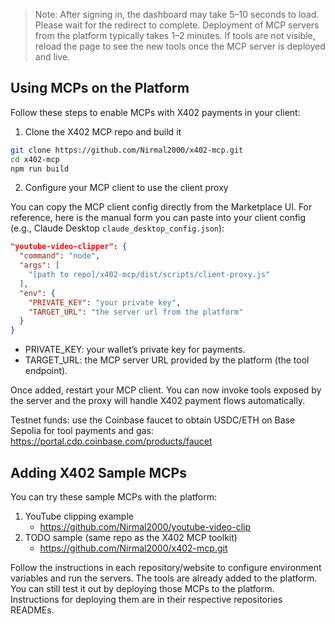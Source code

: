 > Note: After signing in, the dashboard may take 5–10 seconds to load. Please wait for the redirect to complete.
> Deployment of MCP servers from the platform typically takes 1–2 minutes.
If tools are not visible, reload the page to see the new tools once the MCP server is deployed and live.

## Using MCPs on the Platform

Follow these steps to enable MCPs with X402 payments in your client:

1) Clone the X402 MCP repo and build it

```bash
git clone https://github.com/Nirmal2000/x402-mcp.git
cd x402-mcp
npm run build
```

2) Configure your MCP client to use the client proxy

You can copy the MCP client config directly from the Marketplace UI. For reference, here is the manual form you can paste into your client config (e.g., Claude Desktop `claude_desktop_config.json`):

```json
"youtube-video-clipper": {
  "command": "node",
  "args": [
    "[path to repo]/x402-mcp/dist/scripts/client-proxy.js"
  ],
  "env": {
    "PRIVATE_KEY": "your private key",
    "TARGET_URL": "the server url from the platform"
  }
}
```

- PRIVATE_KEY: your wallet’s private key for payments.
- TARGET_URL: the MCP server URL provided by the platform (the tool endpoint).

Once added, restart your MCP client. You can now invoke tools exposed by the server and the proxy will handle X402 payment flows automatically.

Testnet funds: use the Coinbase faucet to obtain USDC/ETH on Base Sepolia for tool payments and gas:
https://portal.cdp.coinbase.com/products/faucet


## Adding X402 Sample MCPs

You can try these sample MCPs with the platform:

1. YouTube clipping example
   - https://github.com/Nirmal2000/youtube-video-clip
2. TODO sample (same repo as the X402 MCP toolkit)
   - https://github.com/Nirmal2000/x402-mcp.git

Follow the instructions in each repository/website to configure environment variables and run the servers.
The tools are already added to the platform. You can still test it out by deploying those MCPs to the platform. Instructions for deploying them are in their respective repositories READMEs.
